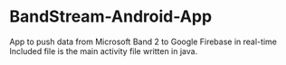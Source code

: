 # BandStream-Android-App
App to push data from Microsoft Band 2 to Google Firebase in real-time
Included file is the main activity file written in java.
